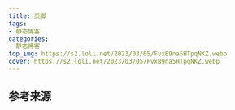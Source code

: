 ```yaml
---
title: 页脚
tags:
- 静态博客
categories:
- 静态博客
top_img: https://s2.loli.net/2023/03/05/FvxB9na5HTpqNKZ.webp
cover: https://s2.loli.net/2023/03/05/FvxB9na5HTpqNKZ.webp
---
```


## 参考来源

